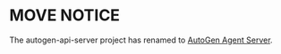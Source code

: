 # MOVE NOTICE 

The autogen-api-server project has renamed to [AutoGen Agent Server](https://github.com/wronkiew/autogen-agent-server).
